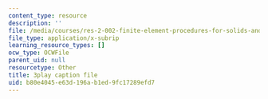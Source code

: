 ```yaml
---
content_type: resource
description: ''
file: /media/courses/res-2-002-finite-element-procedures-for-solids-and-structures-spring-2010/b80e4045e63d196ab1ed9fc17289efd7_NJUIkyavUD4.srt
file_type: application/x-subrip
learning_resource_types: []
ocw_type: OCWFile
parent_uid: null
resourcetype: Other
title: 3play caption file
uid: b80e4045-e63d-196a-b1ed-9fc17289efd7
---
```

